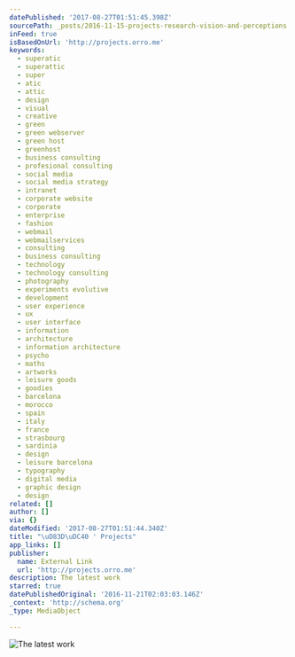 ```yaml
---
datePublished: '2017-08-27T01:51:45.398Z'
sourcePath: _posts/2016-11-15-projects-research-vision-and-perceptions.md
inFeed: true
isBasedOnUrl: 'http://projects.orro.me'
keywords:
  - superatic
  - superattic
  - super
  - atic
  - attic
  - design
  - visual
  - creative
  - green
  - green webserver
  - green host
  - greenhost
  - business consulting
  - profesional consulting
  - social media
  - social media strategy
  - intranet
  - corporate website
  - corporate
  - enterprise
  - fashion
  - webmail
  - webmailservices
  - consulting
  - business consulting
  - technology
  - technology consulting
  - photography
  - experiments evolutive
  - development
  - user experience
  - ux
  - user interface
  - information
  - architecture
  - information architecture
  - psycho
  - maths
  - artworks
  - leisure goods
  - goodies
  - barcelona
  - morocco
  - spain
  - italy
  - france
  - strasbourg
  - sardinia
  - design
  - leisure barcelona
  - typography
  - digital media
  - graphic design
  - design
related: []
author: []
via: {}
dateModified: '2017-08-27T01:51:44.340Z'
title: "\uD83D\uDC40 ' Projects"
app_links: []
publisher:
  name: External Link
  url: 'http://projects.orro.me'
description: The latest work
starred: true
datePublishedOriginal: '2016-11-21T02:03:03.146Z'
_context: 'http://schema.org'
_type: MediaObject

---
```

![The latest work](https://the-grid-user-content.s3-us-west-2.amazonaws.com/28e60d64-d14e-424c-9170-16bfd91f87f4.jpg)